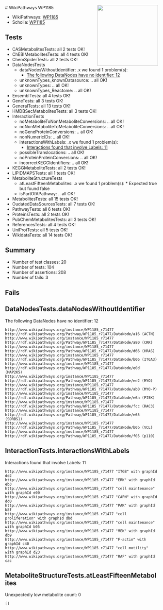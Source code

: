<img style="float: right; width: 200px" src="https://upload.wikimedia.org/wikipedia/commons/thumb/8/83/Wplogo_with_text_500.png/640px-Wplogo_with_text_500.png" />
# WikiPathways WP1185

* WikiPathways: [WP1185](https://new.wikipathways.org/pathways/WP1185)
* Scholia: [WP1185](https://scholia.toolforge.org/wikipathways/WP1185)
## Tests
* CASMetabolitesTests: all 2 tests OK!
* ChEBIMetabolitesTests: all 4 tests OK!
* ChemSpiderTests: all 2 tests OK!
* DataNodesTests
    * dataNodesWithoutIdentifier: .x we found 1 problem(s):
        * [The following DataNodes have no identifier: 12](#8792c492)
    * unknownTypes_knownDatasource: .. all OK!
    * unknownTypes: .. all OK!
    * unknownTypes_Reactome: .. all OK!
* EnsemblTests: all 4 tests OK!
* GeneTests: all 3 tests OK!
* GeneralTests: all 13 tests OK!
* HMDBSecMetabolitesTests: all 3 tests OK!
* InteractionTests
    * noMetaboliteToNonMetaboliteConversions: .. all OK!
    * noNonMetaboliteToMetaboliteConversions: .. all OK!
    * noGeneProteinConversions: .. all OK!
    * nonNumericIDs: .. all OK!
    * interactionsWithLabels: .x we found 1 problem(s):
        * [Interactions found that involve Labels: 11](#fe97a8b9)
    * possibleTranslocations: .. all OK!
    * noProteinProteinConversions: .. all OK!
    * incorrectKEGGIdentifiers: .. all OK!
* KEGGMetaboliteTests: all 2 tests OK!
* LIPIDMAPSTests: all 1 tests OK!
* MetaboliteStructureTests
    * atLeastFifteenMetabolites: .x we found 1 problem(s):
            * Expected true but found false
    * isPartOfAPathway: .. all OK!
* MetabolitesTests: all 15 tests OK!
* OudatedDataSourcesTests: all 7 tests OK!
* PathwayTests: all 6 tests OK!
* ProteinsTests: all 2 tests OK!
* PubChemMetabolitesTests: all 3 tests OK!
* ReferencesTests: all 4 tests OK!
* UniProtTests: all 5 tests OK!
* WikidataTests: all 14 tests OK!


## Summary

* Number of test classes: 20
* Number of tests: 104
* Number of assertions: 208
* Number of fails: 3

## Fails

<a name="8792c492" />

## DataNodesTests.dataNodesWithoutIdentifier

The following DataNodes have no identifier: 12
```
http://www.wikipathways.org/instance/WP1185_r71477 http://rdf.wikipathways.org/Pathway/WP1185_r71477/DataNode/a16 (ACTN)
http://www.wikipathways.org/instance/WP1185_r71477 http://rdf.wikipathways.org/Pathway/WP1185_r71477/DataNode/a80 (CRK)
http://www.wikipathways.org/instance/WP1185_r71477 http://rdf.wikipathways.org/Pathway/WP1185_r71477/DataNode/d66 (HRAS)
http://www.wikipathways.org/instance/WP1185_r71477 http://rdf.wikipathways.org/Pathway/WP1185_r71477/DataNode/b06 (ITGA3)
http://www.wikipathways.org/instance/WP1185_r71477 http://rdf.wikipathways.org/Pathway/WP1185_r71477/DataNode/e0d (MAP2K5)
http://www.wikipathways.org/instance/WP1185_r71477 http://rdf.wikipathways.org/Pathway/WP1185_r71477/DataNode/ee2 (MYO)
http://www.wikipathways.org/instance/WP1185_r71477 http://rdf.wikipathways.org/Pathway/WP1185_r71477/DataNode/ab0 (MYO-P)
http://www.wikipathways.org/instance/WP1185_r71477 http://rdf.wikipathways.org/Pathway/WP1185_r71477/DataNode/e6a (PI5K)
http://www.wikipathways.org/instance/WP1185_r71477 http://rdf.wikipathways.org/Pathway/WP1185_r71477/DataNode/fcc (RAC3)
http://www.wikipathways.org/instance/WP1185_r71477 http://rdf.wikipathways.org/Pathway/WP1185_r71477/DataNode/e65 (SORBS1)
http://www.wikipathways.org/instance/WP1185_r71477 http://rdf.wikipathways.org/Pathway/WP1185_r71477/DataNode/b0b (VCL)
http://www.wikipathways.org/instance/WP1185_r71477 http://rdf.wikipathways.org/Pathway/WP1185_r71477/DataNode/f05 (p110)
```

<a name="fe97a8b9" />

## InteractionTests.interactionsWithLabels

Interactions found that involve Labels: 11
```
http://www.wikipathways.org/instance/WP1185_r71477 "ITGB" with graphId de2
http://www.wikipathways.org/instance/WP1185_r71477 "ERK" with graphId eb3
http://www.wikipathways.org/instance/WP1185_r71477 "cell maintenance" with graphId e00
http://www.wikipathways.org/instance/WP1185_r71477 "CAPN" with graphId dd0
http://www.wikipathways.org/instance/WP1185_r71477 "PAK" with graphId b8f
http://www.wikipathways.org/instance/WP1185_r71477 "cell proliferation" with graphId dbd
http://www.wikipathways.org/instance/WP1185_r71477 "cell maintenance" with graphId b05
http://www.wikipathways.org/instance/WP1185_r71477 "MEK" with graphId db9
http://www.wikipathways.org/instance/WP1185_r71477 "F-actin" with graphId c40
http://www.wikipathways.org/instance/WP1185_r71477 "cell motility" with graphId d23
http://www.wikipathways.org/instance/WP1185_r71477 "RAF" with graphId cac
```

<a name="6d4290df" />

## MetaboliteStructureTests.atLeastFifteenMetabolites

Unexpectedly low metabolite count: 0

```
[]
```

